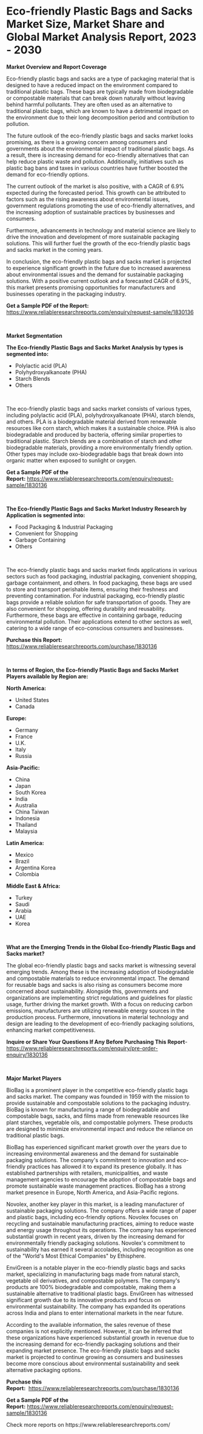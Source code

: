 <p><h1>Eco-friendly Plastic Bags and Sacks Market Size, Market Share and Global Market Analysis Report, 2023 - 2030</h1></p><p><strong>Market Overview and Report Coverage</strong></p>
<p><p>Eco-friendly plastic bags and sacks are a type of packaging material that is designed to have a reduced impact on the environment compared to traditional plastic bags. These bags are typically made from biodegradable or compostable materials that can break down naturally without leaving behind harmful pollutants. They are often used as an alternative to traditional plastic bags, which are known to have a detrimental impact on the environment due to their long decomposition period and contribution to pollution.</p><p>The future outlook of the eco-friendly plastic bags and sacks market looks promising, as there is a growing concern among consumers and governments about the environmental impact of traditional plastic bags. As a result, there is increasing demand for eco-friendly alternatives that can help reduce plastic waste and pollution. Additionally, initiatives such as plastic bag bans and taxes in various countries have further boosted the demand for eco-friendly options.</p><p>The current outlook of the market is also positive, with a CAGR of 6.9% expected during the forecasted period. This growth can be attributed to factors such as the rising awareness about environmental issues, government regulations promoting the use of eco-friendly alternatives, and the increasing adoption of sustainable practices by businesses and consumers.</p><p>Furthermore, advancements in technology and material science are likely to drive the innovation and development of more sustainable packaging solutions. This will further fuel the growth of the eco-friendly plastic bags and sacks market in the coming years.</p><p>In conclusion, the eco-friendly plastic bags and sacks market is projected to experience significant growth in the future due to increased awareness about environmental issues and the demand for sustainable packaging solutions. With a positive current outlook and a forecasted CAGR of 6.9%, this market presents promising opportunities for manufacturers and businesses operating in the packaging industry.</p></p>
<p><strong>Get a Sample PDF of the Report:</strong> <a href="https://www.reliableresearchreports.com/enquiry/request-sample/1830136">https://www.reliableresearchreports.com/enquiry/request-sample/1830136</a></p>
<p>&nbsp;</p>
<p><strong>Market Segmentation</strong></p>
<p><strong>The Eco-friendly Plastic Bags and Sacks Market Analysis by types is segmented into:</strong></p>
<p><ul><li>Polylactic acid (PLA)</li><li>Polyhydroxyalkanoate (PHA)</li><li>Starch Blends</li><li>Others</li></ul></p>
<p>&nbsp;</p>
<p><p>The eco-friendly plastic bags and sacks market consists of various types, including polylactic acid (PLA), polyhydroxyalkanoate (PHA), starch blends, and others. PLA is a biodegradable material derived from renewable resources like corn starch, which makes it a sustainable choice. PHA is also biodegradable and produced by bacteria, offering similar properties to traditional plastic. Starch blends are a combination of starch and other biodegradable materials, providing a more environmentally friendly option. Other types may include oxo-biodegradable bags that break down into organic matter when exposed to sunlight or oxygen.</p></p>
<p><strong>Get a Sample PDF of the Report:</strong>&nbsp;<a href="https://www.reliableresearchreports.com/enquiry/request-sample/1830136">https://www.reliableresearchreports.com/enquiry/request-sample/1830136</a></p>
<p>&nbsp;</p>
<p><strong>The Eco-friendly Plastic Bags and Sacks Market Industry Research by Application is segmented into:</strong></p>
<p><ul><li>Food Packaging & Industrial Packaging</li><li>Convenient for Shopping</li><li>Garbage Containing</li><li>Others</li></ul></p>
<p>&nbsp;</p>
<p><p>The eco-friendly plastic bags and sacks market finds applications in various sectors such as food packaging, industrial packaging, convenient shopping, garbage containment, and others. In food packaging, these bags are used to store and transport perishable items, ensuring their freshness and preventing contamination. For industrial packaging, eco-friendly plastic bags provide a reliable solution for safe transportation of goods. They are also convenient for shopping, offering durability and reusability. Furthermore, these bags are effective in containing garbage, reducing environmental pollution. Their applications extend to other sectors as well, catering to a wide range of eco-conscious consumers and businesses.</p></p>
<p><strong>Purchase this Report:</strong>&nbsp; <a href="https://www.reliableresearchreports.com/purchase/1830136">https://www.reliableresearchreports.com/purchase/1830136</a></p>
<p>&nbsp;</p>
<p><strong>In terms of Region, the Eco-friendly Plastic Bags and Sacks Market Players available by Region are:</strong></p>
<p>
    <p> <strong> North America: </strong>
        <ul>
            <li>United States</li>
            <li>Canada</li>
        </ul>
        </p> 
    <p> <strong> Europe: </strong>
        <ul>
            <li>Germany</li>
            <li>France</li>
            <li>U.K.</li>
            <li>Italy</li>
            <li>Russia</li>
        </ul>
        </p> 
    <p> <strong> Asia-Pacific: </strong>
        <ul>
            <li>China</li>
            <li>Japan</li>
            <li>South Korea</li>
            <li>India</li>
            <li>Australia</li>
            <li>China Taiwan</li>
            <li>Indonesia</li>
            <li>Thailand</li>
            <li>Malaysia</li>
        </ul>
        </p> 
    <p> <strong> Latin America: </strong>
        <ul>
            <li>Mexico</li>
            <li>Brazil</li>
            <li>Argentina Korea</li>
            <li>Colombia</li>
        </ul>
        </p> 
    <p> <strong> Middle East & Africa: </strong>
        <ul>
            <li>Turkey</li>
            <li>Saudi</li>
            <li>Arabia</li>
            <li>UAE</li>
            <li>Korea</li>
        </ul>
    </p>
    </p>
<p>&nbsp;</p>
<p><strong>What are the Emerging Trends in the Global Eco-friendly Plastic Bags and Sacks market?</strong></p>
<p><p>The global eco-friendly plastic bags and sacks market is witnessing several emerging trends. Among these is the increasing adoption of biodegradable and compostable materials to reduce environmental impact. The demand for reusable bags and sacks is also rising as consumers become more concerned about sustainability. Alongside this, governments and organizations are implementing strict regulations and guidelines for plastic usage, further driving the market growth. With a focus on reducing carbon emissions, manufacturers are utilizing renewable energy sources in the production process. Furthermore, innovations in material technology and design are leading to the development of eco-friendly packaging solutions, enhancing market competitiveness.</p></p>
<p><strong>Inquire or Share Your Questions If Any Before Purchasing This Report</strong>- <a href="https://www.reliableresearchreports.com/enquiry/pre-order-enquiry/1830136">https://www.reliableresearchreports.com/enquiry/pre-order-enquiry/1830136</a></p>
<p>&nbsp;</p>
<p><strong>Major Market Players</strong></p>
<p><p>BioBag is a prominent player in the competitive eco-friendly plastic bags and sacks market. The company was founded in 1959 with the mission to provide sustainable and compostable solutions to the packaging industry. BioBag is known for manufacturing a range of biodegradable and compostable bags, sacks, and films made from renewable resources like plant starches, vegetable oils, and compostable polymers. These products are designed to minimize environmental impact and reduce the reliance on traditional plastic bags.</p><p>BioBag has experienced significant market growth over the years due to increasing environmental awareness and the demand for sustainable packaging solutions. The company's commitment to innovation and eco-friendly practices has allowed it to expand its presence globally. It has established partnerships with retailers, municipalities, and waste management agencies to encourage the adoption of compostable bags and promote sustainable waste management practices. BioBag has a strong market presence in Europe, North America, and Asia-Pacific regions.</p><p>Novolex, another key player in this market, is a leading manufacturer of sustainable packaging solutions. The company offers a wide range of paper and plastic bags, including eco-friendly options. Novolex focuses on recycling and sustainable manufacturing practices, aiming to reduce waste and energy usage throughout its operations. The company has experienced substantial growth in recent years, driven by the increasing demand for environmentally friendly packaging solutions. Novolex's commitment to sustainability has earned it several accolades, including recognition as one of the "World's Most Ethical Companies" by Ethisphere.</p><p>EnviGreen is a notable player in the eco-friendly plastic bags and sacks market, specializing in manufacturing bags made from natural starch, vegetable oil derivatives, and compostable polymers. The company's products are 100% biodegradable and compostable, making them a sustainable alternative to traditional plastic bags. EnviGreen has witnessed significant growth due to its innovative products and focus on environmental sustainability. The company has expanded its operations across India and plans to enter international markets in the near future.</p><p>According to the available information, the sales revenue of these companies is not explicitly mentioned. However, it can be inferred that these organizations have experienced substantial growth in revenue due to the increasing demand for eco-friendly packaging solutions and their expanding market presence. The eco-friendly plastic bags and sacks market is projected to continue growing as consumers and businesses become more conscious about environmental sustainability and seek alternative packaging options.</p></p>
<p><strong>Purchase this Report:</strong>&nbsp;&nbsp;<a href="https://www.reliableresearchreports.com/purchase/1830136">https://www.reliableresearchreports.com/purchase/1830136</a></p>
<p></p>
<p><strong>Get a Sample PDF of the Report:</strong>&nbsp;<a href="https://www.reliableresearchreports.com/enquiry/request-sample/1830136">https://www.reliableresearchreports.com/enquiry/request-sample/1830136</a></p>
<p>Check more reports on https://www.reliableresearchreports.com/</p>